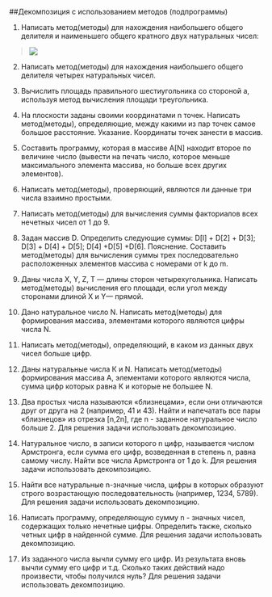 ##Декомпозиция с использованием методов (подпрограммы) 
 
1. Написать метод(методы) для нахождения наибольшего общего делителя и наименьшего общего кратного двух натуральных чисел: 
>![](https://github.com/alekseykravtchuk/Task_EpamTrainingCenter/blob/master/src/by/krava/etc/unit2/decomposition/t01_gcd_and_lcm/%D0%9D%D0%9E%D0%9A.PNG)
 
2. Написать метод(методы) для нахождения наибольшего общего делителя четырех натуральных чисел. 
 
3. Вычислить площадь правильного шестиугольника со стороной а, используя метод вычисления площади треугольника. 
 
4. На плоскости заданы своими координатами n точек. Написать метод(методы), определяющие, между какими из пар точек самое большое расстояние. Указание. Координаты точек занести в массив. 
 
5. Составить программу, которая в массиве A[N] находит второе по величине число (вывести на печать число, которое меньше максимального элемента массива, но больше всех других элементов). 
 
6. Написать метод(методы), проверяющий, являются ли данные три числа взаимно простыми. 
 
7. Написать метод(методы) для вычисления суммы факториалов всех нечетных чисел от 1 до 9. 
 
8. Задан массив D. Определить следующие суммы: D[l] + D[2] + D[3]; D[3] + D[4] + D[5]; D[4] +D[5] +D[6]. Пояснение. Составить метод(методы) для вычисления суммы трех последовательно расположенных элементов массива с номерами от k до m. 
 
9. Даны числа X, Y, Z, Т — длины сторон четырехугольника. Написать метод(методы) вычисления его площади, если угол между сторонами длиной X и Y— прямой. 
 
10. Дано натуральное число N. Написать метод(методы) для формирования массива, элементами которого являются цифры числа N. 
 
11. Написать метод(методы), определяющий, в каком из данных двух чисел больше цифр. 
 
12. Даны натуральные числа К и N. Написать метод(методы) формирования массива А, элементами которого являются числа, сумма цифр которых равна К и которые не большее N. 
 
13. Два простых числа называются «близнецами», если они отличаются друг от друга на 2 (например, 41 и 43). Найти и напечатать все пары «близнецов» из отрезка [n,2n], где n - заданное натуральное число больше 2. Для решения задачи использовать декомпозицию. 
 
14. Натуральное число, в записи которого n цифр, называется числом Армстронга, если сумма его цифр, возведенная в степень n, равна самому числу. Найти все числа Армстронга от 1 до k. Для решения задачи использовать декомпозицию. 
 
15. Найти все натуральные n-значные числа, цифры в которых образуют строго возрастающую последовательность (например, 1234, 5789). Для решения задачи использовать декомпозицию. 
 
16. Написать программу, определяющую сумму n - значных чисел, содержащих только нечетные цифры. Определить также, сколько четных цифр в найденной сумме. Для решения задачи использовать декомпозицию. 
 
17. Из заданного числа вычли сумму его цифр. Из результата вновь вычли сумму его цифр и т.д. Сколько таких действий надо произвести, чтобы получился нуль? Для решения задачи использовать декомпозицию. 
